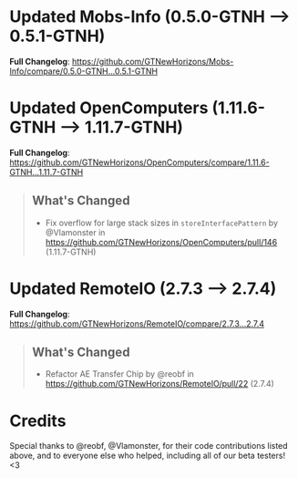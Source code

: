 # Updated Mobs-Info (0.5.0-GTNH -->  0.5.1-GTNH)
**Full Changelog**: https://github.com/GTNewHorizons/Mobs-Info/compare/0.5.0-GTNH...0.5.1-GTNH

# Updated OpenComputers (1.11.6-GTNH -->  1.11.7-GTNH)
**Full Changelog**: https://github.com/GTNewHorizons/OpenComputers/compare/1.11.6-GTNH...1.11.7-GTNH
>## What's Changed
> * Fix overflow for large stack sizes in `storeInterfacePattern` by @Vlamonster in https://github.com/GTNewHorizons/OpenComputers/pull/146 (1.11.7-GTNH)
>

# Updated RemoteIO (2.7.3 -->  2.7.4)
**Full Changelog**: https://github.com/GTNewHorizons/RemoteIO/compare/2.7.3...2.7.4
>## What's Changed
> * Refactor AE Transfer Chip by @reobf in https://github.com/GTNewHorizons/RemoteIO/pull/22 (2.7.4)
>

# Credits
Special thanks to @reobf, @Vlamonster, for their code contributions listed above, and to everyone else who helped, including all of our beta testers! <3